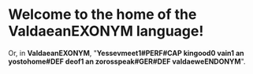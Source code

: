 # Welcome to the home of the __<x-out>Valdaean<x-src>EXONYM</x-src></x-out>__ language!

Or, in __<x-out>Valdaean<x-src>EXONYM</x-src></x-out>__, "__<x-out>Yessev<x-src>meet1#PERF#CAP</x-src></x-out> <x-out>kin<x-src>good0</x-src></x-out> <x-out>va<x-src>in1</x-src></x-out> <x-out>an yosto<x-src>home#DEF</x-src></x-out> <x-out>de<x-src>of1</x-src></x-out> <x-out>an zoros<x-src>speak#GER#DEF</x-src></x-out> <x-out>valdaewe<x-src>ENDONYM</x-src></x-out>__".


